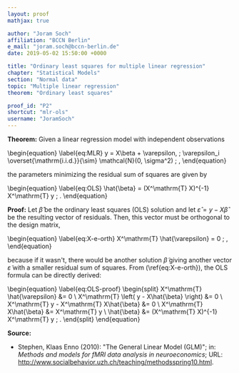```yaml
---
layout: proof
mathjax: true

author: "Joram Soch"
affiliation: "BCCN Berlin"
e_mail: "joram.soch@bccn-berlin.de"
date: 2019-05-02 15:50:00 +0000

title: "Ordinary least squares for multiple linear regression"
chapter: "Statistical Models"
section: "Normal data"
topic: "Multiple linear regression"
theorem: "Ordinary least squares"

proof_id: "P2"
shortcut: "mlr-ols"
username: "JoramSoch"
---
```



**Theorem:** Given a linear regression model with independent observations

\begin{equation} \label{eq:MLR}
y = X\beta + \varepsilon, \; \varepsilon_i \overset{\mathrm{i.i.d.}}{\sim} \mathcal{N}(0, \sigma^2) \; ,
\end{equation}

the parameters minimizing the residual sum of squares are given by

\begin{equation} \label{eq:OLS}
\hat{\beta} = (X^\mathrm{T} X)^{-1} X^\mathrm{T} y \; .
\end{equation}


**Proof:** Let $\hat{\beta}$ be the ordinary least squares (OLS) solution and let $\hat{\varepsilon} = y - X\hat{\beta}$ be the resulting vector of residuals. Then, this vector must be orthogonal to the design matrix,

\begin{equation} \label{eq:X-e-orth}
X^\mathrm{T} \hat{\varepsilon} = 0 \; ,
\end{equation}

because if it wasn't, there would be another solution $\tilde{\beta}$ giving another vector $\tilde{\varepsilon}$ with a smaller residual sum of squares. From (\ref{eq:X-e-orth}), the OLS formula can be directly derived:

\begin{equation} \label{eq:OLS-proof}
\begin{split}
X^\mathrm{T} \hat{\varepsilon} &= 0 \\
X^\mathrm{T} \left( y - X\hat{\beta} \right) &= 0 \\
X^\mathrm{T} y - X^\mathrm{T} X\hat{\beta} &= 0 \\
X^\mathrm{T} X\hat{\beta} &= X^\mathrm{T} y \\
\hat{\beta} &= (X^\mathrm{T} X)^{-1} X^\mathrm{T} y \; .
\end{split}
\end{equation}

$$\tag*{$\blacksquare$}$$


**Source:**
- Stephen, Klaas Enno (2010): "The General Linear Model (GLM)"; in: *Methods and models for fMRI data analysis in neuroeconomics*; URL: <http://www.socialbehavior.uzh.ch/teaching/methodsspring10.html>.